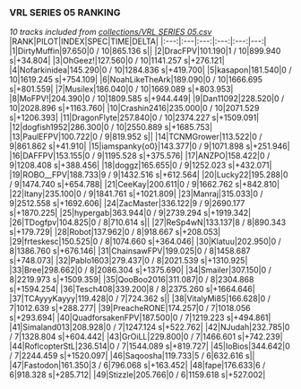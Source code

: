 ### VRL SERIES 05 RANKING
*10 tracks included from [collections/VRL SERIES 05.csv](/collections/VRL%20SERIES%2005.csv)*
|RANK|PILOT|INDEX|SPEC|TIME|DELTA|
|:---:|:---|:---:|:---:|:---:|---:|
|1|DirtyMuffin|97.650|0 / 10|865.136 s||
|2|DracFPV|101.190|1 / 10|899.940 s|+34.804|
|3|OhGeez!|127.560|0 / 10|1141.257 s|+276.121|
|4|Nofarkinidea|145.290|0 / 10|1284.836 s|+419.700|
|5|kasapon|181.540|0 / 10|1619.245 s|+754.109|
|6|NoahLikeTheArk|189.090|0 / 10|1666.695 s|+801.559|
|7|Musilex|186.040|0 / 10|1669.089 s|+803.953|
|8|MoFPV!|204.390|0 / 10|1809.585 s|+944.449|
|9|Dan11092|228.520|0 / 10|2028.896 s|+1163.760|
|10|Crashin2416|235.000|0 / 10|2071.529 s|+1206.393|
|11|DragonFlyte|257.840|0 / 10|2374.227 s|+1509.091|
|12|dogfish1952|286.300|0 / 10|2550.889 s|+1685.753|
|13|PaulEFPV|100.722|0 / 9|819.952 s||
|14|TCNMGrower|113.522|0 / 9|861.862 s|+41.910|
|15|iamspanky{o0}|143.377|0 / 9|1071.898 s|+251.946|
|16|DAFFPV|153.155|0 / 9|1195.528 s|+375.576|
|17|ANZPO|158.422|0 / 9|1208.408 s|+388.456|
|18|doggz|165.655|0 / 9|1252.023 s|+432.071|
|19|ROBO__FPV|188.733|9 / 9|1432.516 s|+612.564|
|20|Lucky22|195.288|0 / 9|1474.740 s|+654.788|
|21|CeeKay|200.611|0 / 9|1662.762 s|+842.810|
|22|Itany|235.100|0 / 9|1841.761 s|+1021.809|
|23|Manraj|315.033|0 / 9|2512.558 s|+1692.606|
|24|ZacMaster|336.122|9 / 9|2690.177 s|+1870.225|
|25|hypergab|363.944|0 / 9|2739.294 s|+1919.342|
|26|TDogfpv|104.825|0 / 8|710.614 s||
|27|ReSp4wN|133.137|8 / 8|890.343 s|+179.729|
|28|Robot|137.962|0 / 8|918.667 s|+208.053|
|29|frteskesc|150.525|0 / 8|1074.660 s|+364.046|
|30|Klatuu|202.950|0 / 8|1386.760 s|+676.146|
|31|ChainsawFPV|199.025|0 / 8|1458.687 s|+748.073|
|32|Pablo1603|279.437|0 / 8|2021.539 s|+1310.925|
|33|Bree|298.662|0 / 8|2086.304 s|+1375.690|
|34|Smailer|307.150|0 / 8|2219.973 s|+1509.359|
|35|QooBoo2016|311.087|0 / 8|2304.868 s|+1594.254|
|36|Tesch408|339.200|8 / 8|2375.260 s|+1664.646|
|37|TCAyyyKayyy|119.428|0 / 7|724.362 s||
|38|VitalyMi85|166.628|0 / 7|1012.639 s|+288.277|
|39|PreacheRONE|174.257|0 / 7|1018.056 s|+293.694|
|40|QuadforsakenFPV|187.500|0 / 7|1219.223 s|+494.861|
|41|Simaland013|208.928|0 / 7|1247.124 s|+522.762|
|42|NJudah|232.785|0 / 7|1328.804 s|+604.442|
|43|GrOiLL|229.800|0 / 7|1466.601 s|+742.239|
|44|RoflcopterStL|236.514|0 / 7|1544.089 s|+819.727|
|45|IoBios|344.642|0 / 7|2244.459 s|+1520.097|
|46|Saqoosha|119.733|5 / 6|632.616 s||
|47|Fastodon|161.350|3 / 6|796.068 s|+163.452|
|48|fape|176.633|6 / 6|918.328 s|+285.712|
|49|Stizzle|205.766|0 / 6|1159.618 s|+527.002|
